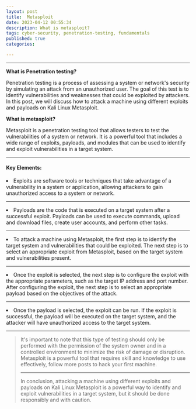 ```yaml
---
layout: post
title:  Metasploit
date: 2023-04-12 00:55:34
description: What is metasploit?
tags: cyber-security, penetration-testing, fundamentals
published: true
categories:

---
```


---
**What is Penetration testing?**

Penetration testing is a process of assessing a system or network's security by simulating an attack from an unauthorized user. The goal of this test is to identify vulnerabilities and weaknesses that could be exploited by attackers. In this post, we will discuss how to attack a machine using different exploits and payloads on Kali Linux Metasploit.

**What is metasploit?**

Metasploit is a penetration testing tool that allows testers to test the vulnerabilities of a system or network. It is a powerful tool that includes a wide range of exploits, payloads, and modules that can be used to identify and exploit vulnerabilities in a target system.

---

#### **Key Elements**:
<li>Exploits are software tools or techniques that take advantage of a vulnerability in a system or application, allowing attackers to gain unauthorized access to a system or network.</li>

<hr>

<li>Payloads are the code that is executed on a target system after a successful exploit. Payloads can be used to execute commands, upload and download files, create user accounts, and perform other tasks.</li>

<hr>

<li>To attack a machine using Metasploit, the first step is to identify the target system and vulnerabilities that could be exploited.
The next step is to select an appropriate exploit from Metasploit, based on the target system and vulnerabilities present.</li>

<hr>

<li>Once the exploit is selected, the next step is to configure the exploit with the appropriate parameters, such as the target IP address and port number.
After configuring the exploit, the next step is to select an appropriate payload based on the objectives of the attack.</li>

<hr>

<li>Once the payload is selected, the exploit can be run. If the exploit is successful, the payload will be executed on the target system, and the attacker will have unauthorized access to the target system.</li>

<hr>

<blockquote>
It's important to note that this type of testing should only be performed with the permission of the system owner and in a controlled environment to minimize the risk of damage or disruption. Metasploit is a powerful tool that requires skill and knowledge to use effectively, follow more posts to hack your first machine.
<hr>
In conclusion, attacking a machine using different exploits and payloads on Kali Linux Metasploit is a powerful way to identify and exploit vulnerabilities in a target system, but it should be done responsibly and with caution.
